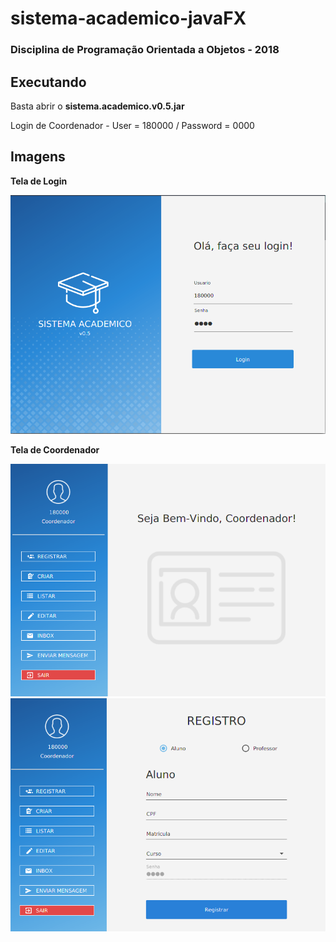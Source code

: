 # sistema-academico-javaFX

### Disciplina de Programação Orientada a Objetos - 2018

## Executando

   Basta abrir o **sistema.academico.v0.5.jar**
   
   Login de Coordenador - User = 180000 / Password = 0000

## Imagens

**Tela de Login**

![Tela de Login](https://raw.githubusercontent.com/luca-gouveia/sistema-academico-javafx/master/images/login.png)

**Tela de Coordenador**

![Tela de Coordenador 1](https://raw.githubusercontent.com/luca-gouveia/sistema-academico-javafx/master/images/telacoord.png)
![Tela de Coordenador 2](https://raw.githubusercontent.com/luca-gouveia/sistema-academico-javafx/master/images/telacoord2.png)

